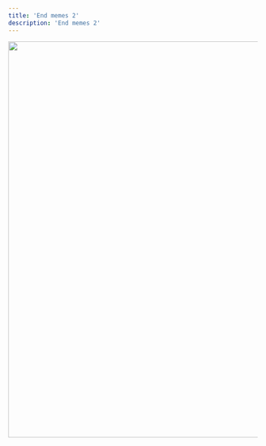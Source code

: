 ```yaml
---
title: 'End memes 2'
description: 'End memes 2'
---
```


<img src="/keynote-astro/14.png" height="800" />
